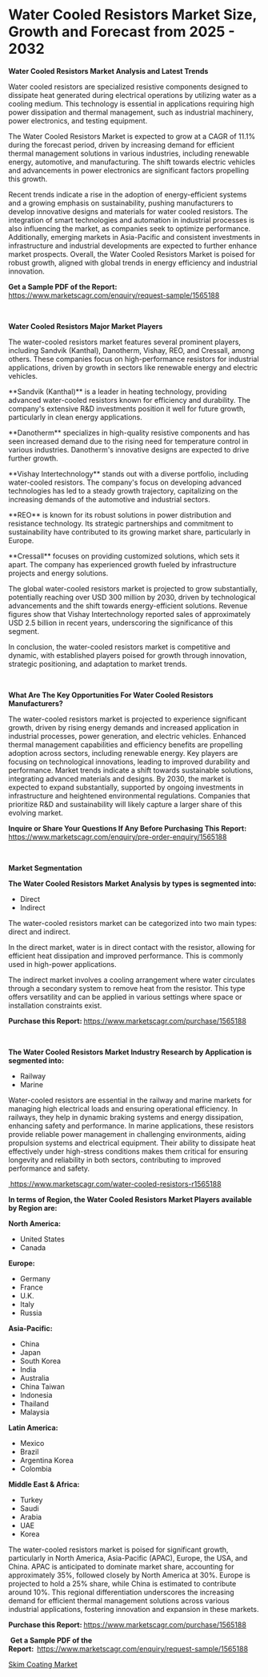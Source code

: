 <p><h1>Water Cooled Resistors Market Size, Growth and Forecast from 2025 - 2032</h1></p><p><strong>Water Cooled Resistors Market Analysis and Latest Trends</strong></p>
<p><p>Water cooled resistors are specialized resistive components designed to dissipate heat generated during electrical operations by utilizing water as a cooling medium. This technology is essential in applications requiring high power dissipation and thermal management, such as industrial machinery, power electronics, and testing equipment.</p><p>The Water Cooled Resistors Market is expected to grow at a CAGR of 11.1% during the forecast period, driven by increasing demand for efficient thermal management solutions in various industries, including renewable energy, automotive, and manufacturing. The shift towards electric vehicles and advancements in power electronics are significant factors propelling this growth.</p><p>Recent trends indicate a rise in the adoption of energy-efficient systems and a growing emphasis on sustainability, pushing manufacturers to develop innovative designs and materials for water cooled resistors. The integration of smart technologies and automation in industrial processes is also influencing the market, as companies seek to optimize performance. Additionally, emerging markets in Asia-Pacific and consistent investments in infrastructure and industrial developments are expected to further enhance market prospects. Overall, the Water Cooled Resistors Market is poised for robust growth, aligned with global trends in energy efficiency and industrial innovation.</p></p>
<p><strong>Get a Sample PDF of the Report:&nbsp;</strong> <a href="https://www.marketscagr.com/enquiry/request-sample/1565188?utm_campaign=3224&utm_medium=2&utm_source=Github&utm_content=ia&utm_term=06042025&utm_id=water-cooled-resistors">https://www.marketscagr.com/enquiry/request-sample/1565188</a></p>
<p>&nbsp;</p>
<p><strong>Water Cooled Resistors Major Market Players</strong></p>
<p><p>The water-cooled resistors market features several prominent players, including Sandvik (Kanthal), Danotherm, Vishay, REO, and Cressall, among others. These companies focus on high-performance resistors for industrial applications, driven by growth in sectors like renewable energy and electric vehicles.</p><p>**Sandvik (Kanthal)** is a leader in heating technology, providing advanced water-cooled resistors known for efficiency and durability. The company's extensive R&D investments position it well for future growth, particularly in clean energy applications. </p><p>**Danotherm** specializes in high-quality resistive components and has seen increased demand due to the rising need for temperature control in various industries. Danotherm's innovative designs are expected to drive further growth.</p><p>**Vishay Intertechnology** stands out with a diverse portfolio, including water-cooled resistors. The company's focus on developing advanced technologies has led to a steady growth trajectory, capitalizing on the increasing demands of the automotive and industrial sectors.</p><p>**REO** is known for its robust solutions in power distribution and resistance technology. Its strategic partnerships and commitment to sustainability have contributed to its growing market share, particularly in Europe.</p><p>**Cressall** focuses on providing customized solutions, which sets it apart. The company has experienced growth fueled by infrastructure projects and energy solutions.</p><p>The global water-cooled resistors market is projected to grow substantially, potentially reaching over USD 300 million by 2030, driven by technological advancements and the shift towards energy-efficient solutions. Revenue figures show that Vishay Intertechnology reported sales of approximately USD 2.5 billion in recent years, underscoring the significance of this segment.</p><p>In conclusion, the water-cooled resistors market is competitive and dynamic, with established players poised for growth through innovation, strategic positioning, and adaptation to market trends.</p></p>
<p>&nbsp;</p>
<p><strong>What Are The Key Opportunities For Water Cooled Resistors Manufacturers?</strong></p>
<p><p>The water-cooled resistors market is projected to experience significant growth, driven by rising energy demands and increased application in industrial processes, power generation, and electric vehicles. Enhanced thermal management capabilities and efficiency benefits are propelling adoption across sectors, including renewable energy. Key players are focusing on technological innovations, leading to improved durability and performance. Market trends indicate a shift towards sustainable solutions, integrating advanced materials and designs. By 2030, the market is expected to expand substantially, supported by ongoing investments in infrastructure and heightened environmental regulations. Companies that prioritize R&D and sustainability will likely capture a larger share of this evolving market.</p></p>
<p><strong>Inquire or Share Your Questions If Any Before Purchasing This Report:</strong> <a href="https://www.marketscagr.com/enquiry/pre-order-enquiry/1565188?utm_campaign=3224&utm_medium=2&utm_source=Github&utm_content=ia&utm_term=06042025&utm_id=water-cooled-resistors">https://www.marketscagr.com/enquiry/pre-order-enquiry/1565188</a></p>
<p>&nbsp;</p>
<p><strong>Market Segmentation</strong></p>
<p><strong>The Water Cooled Resistors Market Analysis by types is segmented into:</strong></p>
<p><ul><li>Direct</li><li>Indirect</li></ul></p>
<p><p>The water-cooled resistors market can be categorized into two main types: direct and indirect. </p><p>In the direct market, water is in direct contact with the resistor, allowing for efficient heat dissipation and improved performance. This is commonly used in high-power applications. </p><p>The indirect market involves a cooling arrangement where water circulates through a secondary system to remove heat from the resistor. This type offers versatility and can be applied in various settings where space or installation constraints exist.</p></p>
<p><strong>Purchase this Report:&nbsp;</strong><a href="https://www.marketscagr.com/purchase/1565188?utm_campaign=3224&utm_medium=2&utm_source=Github&utm_content=ia&utm_term=06042025&utm_id=water-cooled-resistors">https://www.marketscagr.com/purchase/1565188</a></p>
<p>&nbsp;</p>
<p><strong>The Water Cooled Resistors Market Industry Research by Application is segmented into:</strong></p>
<p><ul><li>Railway</li><li>Marine</li></ul></p>
<p><p>Water-cooled resistors are essential in the railway and marine markets for managing high electrical loads and ensuring operational efficiency. In railways, they help in dynamic braking systems and energy dissipation, enhancing safety and performance. In marine applications, these resistors provide reliable power management in challenging environments, aiding propulsion systems and electrical equipment. Their ability to dissipate heat effectively under high-stress conditions makes them critical for ensuring longevity and reliability in both sectors, contributing to improved performance and safety.</p></p>
<p><a href="https://www.marketscagr.com/water-cooled-resistors-r1565188?utm_campaign=3224&utm_medium=2&utm_source=Github&utm_content=ia&utm_term=06042025&utm_id=water-cooled-resistors">&nbsp;https://www.marketscagr.com/water-cooled-resistors-r1565188</a></p>
<p><strong>In terms of Region, the Water Cooled Resistors Market Players available by Region are:</strong></p>
<p>
    <p> <strong> North America: </strong>
        <ul>
            <li>United States</li>
            <li>Canada</li>
        </ul>
        </p> 
    <p> <strong> Europe: </strong>
        <ul>
            <li>Germany</li>
            <li>France</li>
            <li>U.K.</li>
            <li>Italy</li>
            <li>Russia</li>
        </ul>
        </p> 
    <p> <strong> Asia-Pacific: </strong>
        <ul>
            <li>China</li>
            <li>Japan</li>
            <li>South Korea</li>
            <li>India</li>
            <li>Australia</li>
            <li>China Taiwan</li>
            <li>Indonesia</li>
            <li>Thailand</li>
            <li>Malaysia</li>
        </ul>
        </p> 
    <p> <strong> Latin America: </strong>
        <ul>
            <li>Mexico</li>
            <li>Brazil</li>
            <li>Argentina Korea</li>
            <li>Colombia</li>
        </ul>
        </p> 
    <p> <strong> Middle East & Africa: </strong>
        <ul>
            <li>Turkey</li>
            <li>Saudi</li>
            <li>Arabia</li>
            <li>UAE</li>
            <li>Korea</li>
        </ul>
    </p>
    </p>
<p><p>The water-cooled resistors market is poised for significant growth, particularly in North America, Asia-Pacific (APAC), Europe, the USA, and China. APAC is anticipated to dominate market share, accounting for approximately 35%, followed closely by North America at 30%. Europe is projected to hold a 25% share, while China is estimated to contribute around 10%. This regional differentiation underscores the increasing demand for efficient thermal management solutions across various industrial applications, fostering innovation and expansion in these markets.</p></p>
<p><strong>Purchase this Report: </strong><a href="https://www.marketscagr.com/purchase/1565188?utm_campaign=3224&utm_medium=2&utm_source=Github&utm_content=ia&utm_term=06042025&utm_id=water-cooled-resistors">https://www.marketscagr.com/purchase/1565188</a></p>
<p>&nbsp;<strong>Get a Sample PDF of the Report:&nbsp;&nbsp;</strong><a href="https://www.marketscagr.com/enquiry/request-sample/1565188?utm_campaign=3224&utm_medium=2&utm_source=Github&utm_content=ia&utm_term=06042025&utm_id=water-cooled-resistors">https://www.marketscagr.com/enquiry/request-sample/1565188</a></p>
<p><strong></strong></p>
<p><p><a href="https://github.com/daemluari/Market-Research-Report-List-1/blob/main/skim-coating-market.md?utm_campaign=3224&utm_medium=2&utm_source=Github&utm_content=ia&utm_term=06042025&utm_id=water-cooled-resistors">Skim Coating Market</a></p></p>